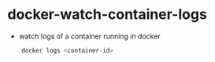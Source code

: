 # docker-watch-container-logs

-  watch logs of a container running in docker
``` bash
    docker logs <container-id>
```
